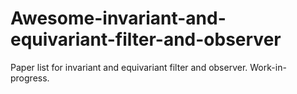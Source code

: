 # Awesome-invariant-and-equivariant-filter-and-observer
Paper list for invariant and equivariant filter and observer. Work-in-progress.
